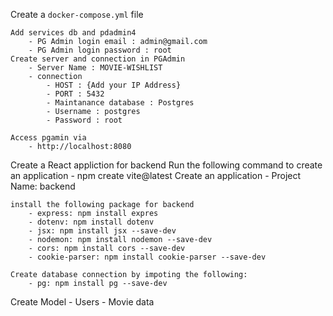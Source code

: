 Create a `docker-compose.yml` file

    Add services db and pdadmin4
        - PG Admin login email : admin@gmail.com
        - PG Admin login password : root
    Create server and connection in PGAdmin
        - Server Name : MOVIE-WISHLIST
        - connection
            - HOST : {Add your IP Address}
            - PORT : 5432
            - Maintanance database : Postgres
            - Username : postgres
            - Password : root
    
    Access pgamin via
        - http://localhost:8080

Create a React appliction for backend
    Run the following command to create an application
        - npm create vite@latest
    Create an application
        - Project Name: backend
    
    install the following package for backend
        - express: npm install expres
        - dotenv: npm install dotenv
        - jsx: npm install jsx --save-dev
        - nodemon: npm install nodemon --save-dev
        - cors: npm install cors --save-dev
        - cookie-parser: npm install cookie-parser --save-dev

    Create database connection by impoting the following:
        - pg: npm install pg --save-dev

Create Model
    - Users
    - Movie data
